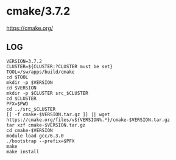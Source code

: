 cmake/3.7.2
===========

<https://cmake.org/>

LOG
---

    VERSION=3.7.2
    CLUSTER=${CLUSTER:?CLUSTER must be set}
    TOOL=/sw/apps/build/cmake
    cd $TOOL
    mkdir -p $VERSION
    cd $VERSION
    mkdir -p $CLUSTER src_$CLUSTER
    cd $CLUSTER
    PFX=$PWD
    cd ../src_$CLUSTER
    [[ -f cmake-$VERSION.tar.gz ]] || wget https://cmake.org/files/v${VERSION%.*}/cmake-$VERSION.tar.gz
    tar xzf cmake-$VERSION.tar.gz 
    cd cmake-$VERSION
    module load gcc/6.3.0
    ./bootstrap --prefix=$PFX
    make
    make install

